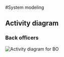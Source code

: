 #System modeling

## Activity diagram

### Back officers

![Activity diagram for BO](https://github.com/diyuenji/SE_assignment/blob/main/System%20Modeling/Activity%20diagram%20for%20Back%20officers.drawio)
